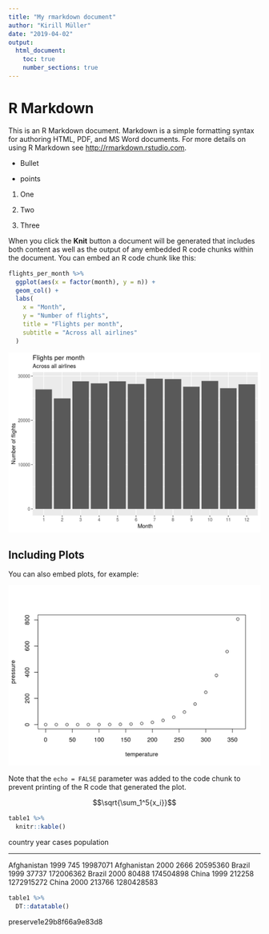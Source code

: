 ```yaml
---
title: "My rmarkdown document"
author: "Kirill Müller"
date: "2019-04-02"
output:
  html_document:
    toc: true
    number_sections: true
---
```






# R Markdown

This is an R Markdown document. Markdown is a simple formatting syntax for authoring HTML, PDF, and MS Word documents. For more details on using R Markdown see <http://rmarkdown.rstudio.com>.

- Bullet

- points

1. One

2. Two

3. Three

When you click the **Knit** button a document will be generated that includes both content as well as the output of any embedded R code chunks within the document. You can embed an R code chunk like this:





```r
flights_per_month %>% 
  ggplot(aes(x = factor(month), y = n)) +
  geom_col() +
  labs(
    x = "Month",
    y = "Number of flights",
    title = "Flights per month",
    subtitle = "Across all airlines"
  )
```

<img src="51-first_files/figure-html/flights-1.png" width="672" />

## Including Plots


You can also embed plots, for example:

<img src="51-first_files/figure-html/pressure-1.png" width="672" />

Note that the `echo = FALSE` parameter was added to the code chunk to prevent printing of the R code that generated the plot.

$$\sqrt{\sum_1^5{x_i}}$$


```r
table1 %>% 
  knitr::kable()
```



country        year    cases   population
------------  -----  -------  -----------
Afghanistan    1999      745     19987071
Afghanistan    2000     2666     20595360
Brazil         1999    37737    172006362
Brazil         2000    80488    174504898
China          1999   212258   1272915272
China          2000   213766   1280428583



```r
table1 %>% 
  DT::datatable()
```

preserve1e29b8f66a9e83d8
